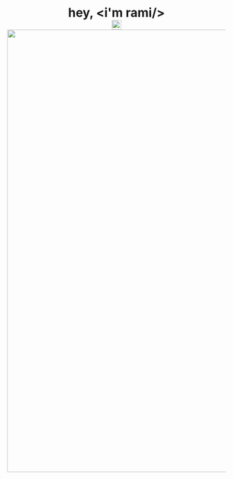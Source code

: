 <h1 align="center">
  <b>hey, &lt;i'm rami/&gt;
    </br>
  
<a href="https://open.spotify.com/user/t3nt?si=b6b62cc3c2c54a6b">
  <img align="center" alt="my Spotify" width="22px" src="https://upload.wikimedia.org/wikipedia/commons/thumb/1/19/Spotify_logo_without_text.svg/768px-Spotify_logo_without_text.svg.png" />

  <br>

  <img align="center" width="1200" height="1020" src="https://i.ibb.co/Yj1c13s/Purple-and-Blue-Gradients-Aesthetic-Y2-K-Group-Project-Presentation.jpg"/>
</a>
